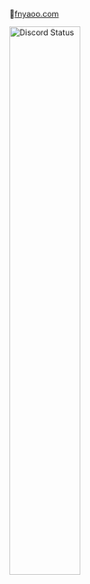 🥤<a href="https://fnyaoo.com" target="_blank">fnyaoo.com</a>

<a href="https://discord.com/users/217998824671674368" target="_blank">
	<img width="50%" alt="Discord Status" src="https://lanyard.cnrad.dev/api/217998824671674368?bg=1f1f1f&borderRadius=5px&hideBadges=true">
</a>

